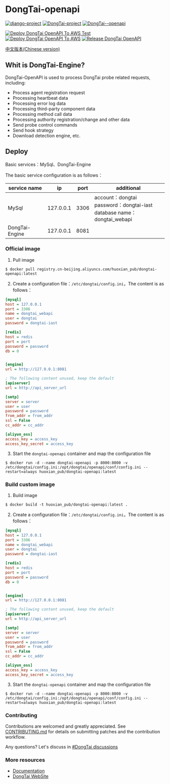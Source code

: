 # DongTai-openapi

[![django-project](https://img.shields.io/badge/django%20versions-3.0.3-blue)](https://www.djangoproject.com/)
[![DongTai-project](https://img.shields.io/badge/DongTai%20versions-beta-green)](https://huoxianclub.github.io/LingZhi/)
[![DongTai--openapi](https://img.shields.io/badge/DongTai--openapi-v1.0.3-lightgrey)](https://huoxianclub.github.io/LingZhi/#/doc/tutorial/quickstart)

[![Deploy DongTai OpenAPI To AWS Test](https://github.com/HXSecurity/DongTai-openapi/actions/workflows/deploy_openapi_to_aws_test.yml/badge.svg)](https://github.com/HXSecurity/DongTai-openapi/actions/workflows/deploy_openapi_to_aws_test.yml)
[![Deploy DongTai OpenAPI To AWS](https://github.com/HXSecurity/DongTai-openapi/actions/workflows/deploy_openapi_to_aws.yml/badge.svg)](https://github.com/HXSecurity/DongTai-openapi/actions/workflows/deploy_openapi_to_aws.yml)
[![Release DongTai OpenAPI](https://github.com/HXSecurity/DongTai-openapi/actions/workflows/release_openapi.yml/badge.svg)](https://github.com/HXSecurity/DongTai-openapi/actions/workflows/release_openapi.yml)

[中文版本(Chinese version)](README.ZH-CN.MD)

## Whit is DongTai-Engine?
DongTai-OpenAPI is used to process DongTai probe related requests, including:
- Process agent registration request
- Processing heartbeat data
- Processing error log data
- Processing third-party component data
- Processing method call data
- Processing authority registration/change and other data
- Send probe control commands
- Send hook strategy
- Download detection engine, etc.

## Deploy

Basic services：MySql、DongTai-Engine

The basic service configuration is as follows：

| service name | ip | port | additional |
| --- | --- | --- | --- |
| MySql | 127.0.0.1 | 3306 | account：dongtai<br>password：dongtai-iast<br>database name：dongtai_webapi |
| DongTai-Engine | 127.0.0.1 | 8081 |  |

### Official image

1. Pull image
```shell script
$ docker pull registry.cn-beijing.aliyuncs.com/huoxian_pub/dongtai-openapi:latest
```

2. Create a configuration file：`/etc/dongtai/config.ini`，The content is as follows：
```ini
[mysql]
host = 127.0.0.1
port = 3306
name = dongtai_webapi
user = dongtai
password = dongtai-iast

[redis]
host = redis
port = port
password = password
db = 0


[engine]
url = http://127.0.0.1:8081

; The following content unused, keep the default
[apiserver]
url = http://api_server_url

[smtp]
server = server
user = user
password = password
from_addr = from_addr
ssl = False
cc_addr = cc_addr

[aliyun_oss]
access_key = access_key
access_key_secret = access_key
```

3. Start the `dongtai-openapi` container and map the configuration file
```shell script
$ docker run -d --name dongtai-openapi -p 8000:8000 -v /etc/dongtai/config.ini:/opt/dongtai/openapi/conf/config.ini --restart=always huoxian_pub/dongtai-openapi:latest
```

### Build custom image

1. Build image
```shell script
$ docker build -t huoxian_pub/dongtai-openapi:latest .
```

2. Create a configuration file：`/etc/dongtai/config.ini`，The content is as follows：
```ini
[mysql]
host = 127.0.0.1
port = 3306
name = dongtai_webapi
user = dongtai
password = dongtai-iast

[redis]
host = redis
port = port
password = password
db = 0


[engine]
url = http://127.0.0.1:8081

; The following content unused, keep the default
[apiserver]
url = http://api_server_url

[smtp]
server = server
user = user
password = password
from_addr = from_addr
ssl = False
cc_addr = cc_addr

[aliyun_oss]
access_key = access_key
access_key_secret = access_key
```

3. Start the `dongtai-openapi` container and map the configuration file
```shell script
$ docker run -d --name dongtai-openapi -p 8000:8000 -v /etc/dongtai/config.ini:/opt/dongtai/openapi/conf/config.ini --restart=always huoxian_pub/dongtai-openapi:latest
```

### Contributing
Contributions are welcomed and greatly appreciated. See [CONTRIBUTING.md](https://github.com/HXSecurity/DongTai/blob/main/CONTRIBUTING.md) for details on submitting patches and the contribution workflow.

Any questions? Let's discuss in [#DongTai discussions](https://github.com/HXSecurity/DongTai/discussions)

### More resources
- [Documentation](https://hxsecurity.github.io/DongTai-Doc/#/)
- [DongTai WebSite](https://iast.io)

